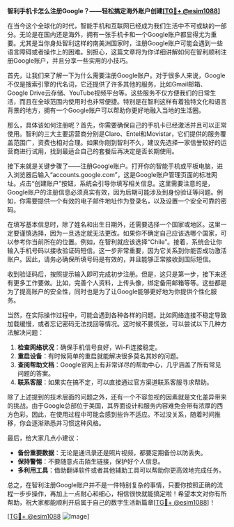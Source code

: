 **智利手机卡怎么注册Google？——轻松搞定海外账户创建[[TG💪+ @esim1088](https://t.me/s/esim1088)]**

在当今这个全球化的时代，智能手机和互联网已经成为我们生活中不可或缺的一部分。无论是在国内还是海外，拥有一张手机卡和一个Google账户都显得尤为重要。尤其是当你身处智利这样的南美洲国家时，注册Google账户可能会遇到一些语言障碍或者操作上的困难。别担心，这篇文章将为你详细讲解如何在智利顺利注册Google账户，并且分享一些实用的小技巧。

首先，让我们来了解一下为什么需要注册Google账户。对于很多人来说，Google不仅是搜索引擎的代名词，它还提供了许多其他的服务，比如Gmail邮箱、Google Drive云存储、YouTube视频平台等。这些服务不仅方便我们的日常生活，而且在全球范围内使用时也非常便捷。特别是在智利这样有着独特文化和语言背景的地方，拥有一个Google账户可以帮助你更好地融入当地的生活圈。

那么，具体该如何注册呢？首先，你需要确保自己的手机卡已经激活并且可以正常使用。智利的三大主要运营商分别是Claro、Entel和Movistar，它们提供的服务覆盖范围广，资费也相对合理。如果你刚到智利不久，建议先选择一家信誉较好的运营商进行试用，找到最适合自己的套餐后再决定是否长期使用。

接下来就是关键步骤了——注册Google账户。打开你的智能手机或平板电脑，进入浏览器后输入“accounts.google.com”，这是Google账户管理页面的标准网址。点击“创建账户”按钮，系统会引导你填写相关信息。这里需要注意的是，Google账户的注册信息必须真实有效，因为后期可能涉及到身份验证等问题。例如，你需要提供一个有效的电子邮件地址作为登录名，以及设置一个安全可靠的密码。

在填写基本信息时，除了姓名和出生日期外，还需要选择一个国家或地区。这里一定要谨慎选择，因为一旦选定就无法更改。如果你不确定自己应该选哪个国家，可以参考你当前所在的位置。例如，在智利就应该选择“Chile”。接着，系统会让你输入手机号码以接收验证码短信。这一步非常重要，因为它关系到你能否成功激活账户。因此，请务必确保所填号码是有效的，并且能够正常接收到国际短信。

收到验证码后，按照提示输入即可完成初步注册。但是，这只是第一步，接下来还有更多工作要做。比如，完善个人资料，上传头像，绑定备用邮箱等等。这些都是为了提高账户的安全性，同时也是为了让Google能够更好地为你提供个性化服务。

当然，在实际操作过程中，可能会遇到各种各样的问题。比如网络连接不稳定导致加载缓慢，或者忘记密码无法找回等情况。这时候不要慌张，可以尝试以下几种方法解决问题：

1. **检查网络状况**：确保手机信号良好，Wi-Fi连接稳定。
2. **重启设备**：有时候简单的重启就能解决很多莫名其妙的问题。
3. **查阅帮助文档**：Google官网上有非常详尽的帮助中心，几乎涵盖了所有常见问题的答案。
4. **联系客服**：如果实在搞不定，可以直接通过官方渠道联系客服寻求帮助。

除了上述提到的技术层面的问题之外，还有一个不容忽视的因素就是文化差异带来的挑战。由于Google总部位于美国，其界面设计和服务内容难免会带有浓厚的西方色彩。因此，在使用过程中可能会感到些许不适应。不过没关系，随着时间推移，你会逐渐熟悉并习惯这种风格。

最后，给大家几点小建议：
- **备份重要数据**：无论是通讯录还是照片视频，都要定期备份以防丢失。
- **保持警惕**：不要随意点击陌生链接，保护好个人信息。
- **多利用工具**：借助翻译软件或者其他辅助工具可以帮助你更高效地完成任务。

总之，在智利注册Google账户并不是一件特别复杂的事情，只要你按照正确的流程一步步操作，再加上一点耐心和细心，相信很快就能搞定啦！希望本文对你有所帮助，祝大家都能顺利开启属于自己的数字生活新篇章[[TG💪+ @esim1088](https://t.me/s/esim1088)]！

[[TG💪+ @esim1088](https://t.me/s/esim1088) ![Image](https://i.postimg.cc/4NQfJmqS/Snipaste-2025-05-13-00-14-12.png)]